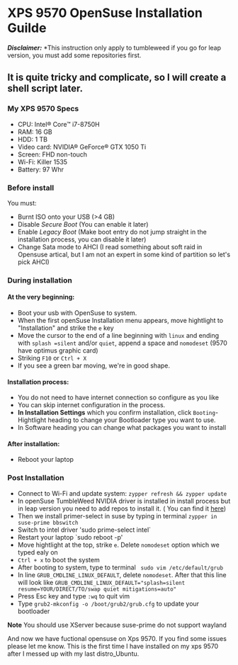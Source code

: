 # XPS 9570 OpenSuse Installation Guilde

***Disclaimer:*** *This instruction only apply to tumbleweed if you go for leap version, you must add some repositories first.

## It is quite tricky and complicate, so I will create a shell script later.

### My XPS 9570 Specs
* CPU: Intel® Core™ i7-8750H
* RAM: 16 GB
* HDD: 1 TB
* Video card: NVIDIA® GeForce® GTX 1050 Ti
* Screen: FHD non-touch
* Wi-Fi: Killer 1535
* Battery: 97 Whr

### Before install
You must:
* Burnt ISO onto your USB (>4 GB)
* Disable *Secure Boot* (You can enable it later)
* Enable *Legacy Boot* (Make boot entry do not jump straight in the installation process, you can disable it later)
* Change Sata mode to AHCI (I read something about soft raid in Opensuse artical, but I am not an expert in some kind of partition so let's pick AHCI)

### During installation
#### At the very beginning:
* Boot your usb with OpenSuse to system.
* When the first openSuse Installation menu appears, move hightlight to "Installation" and strike the `e` key
* Move the cursor to the end of a line beginning with `linux` and ending with `splash =silent` and/or `quiet`, append a space and `nomodeset` (9570 have optimus graphic card)
* Striking `F10` or `Ctrl + X`
* If you see a green bar moving, we're in good shape.
#### Installation process:
* You do not need to have internet connection so configure as you like
* You can skip internet configuration in the process.
* **In Installation Settings** which you confirm installation, click `Booting`-Hightlight heading to change your Bootloader type you want to use.
* In Software heading you can change what packages you want to install
#### After installation:
* Reboot your laptop

### Post Installation
* Connect to Wi-Fi and update system: `zypper refresh && zypper update`
* In openSuse TumbleWeed NVIDIA driver is installed in install process but in leap version you need to add repos to install it. ( You can find it [here](https://en.opensuse.org/SDB:NVIDIA_drivers))
* Then we install primer-select in suse by typing in terminal `zypper in suse-prime bbswitch`
* Switch to intel driver 'sudo prime-select intel`
* Restart your laptop `sudo reboot -p' 
* Move hightlight at the top, strike `e`. Delete `nomodeset` option which we typed ealy on
* `Ctrl + x` to boot the system
* After booting to system, type to terminal ` sudo vim /etc/default/grub`
* In line `GRUB_CMDLINE_LINUX_DEFAULT`, delete `nomodeset`. After that this line will look like `GRUB_CMDLINE_LINUX_DEFAULT="splash=silent resume=YOUR/DIRECT/TO/swap quiet mitigations=auto"`
* Press Esc key and type `:wq` to quit vim
* Type `grub2-mkconfig -o /boot/grub2/grub.cfg` to update your bootloader

 **Note** You should use XServer because suse-prime do not support wayland
 
 And now we have fuctional opensuse on Xps 9570. If you find some issues please let me know. 
This is the first time I have installed on my xps 9570 after I messed up with my last distro_Ubuntu.
